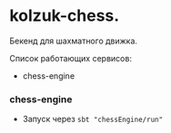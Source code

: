 # kolzuk-chess.

Бекенд для шахматного движка.

Список работающих сервисов:
- chess-engine

### chess-engine
- Запуск через `sbt "chessEngine/run"`
